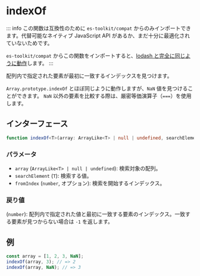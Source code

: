 # indexOf

::: info
この関数は互換性のために `es-toolkit/compat` からのみインポートできます。代替可能なネイティブ JavaScript API があるか、まだ十分に最適化されていないためです。

`es-toolkit/compat` からこの関数をインポートすると、[lodash と完全に同じように動作](../../../compatibility.md)します。
:::

配列内で指定された要素が最初に一致するインデックスを見つけます。

`Array.prototype.indexOf` とほぼ同じように動作しますが、`NaN` 値を見つけることができます。
`NaN` 以外の要素を比較する際は、厳密等価演算子（`===`）を使用します。

## インターフェース

```typescript
function indexOf<T>(array: ArrayLike<T> | null | undefined, searchElement: T, fromIndex?: number): number;
```

### パラメータ

- `array` (`ArrayLike<T> | null | undefined`): 検索対象の配列。
- `searchElement` (`T`): 検索する値。
- `fromIndex` (`number`, オプション): 検索を開始するインデックス。

### 戻り値

(`number`): 配列内で指定された値と最初に一致する要素のインデックス。一致する要素が見つからない場合は `-1` を返します。

## 例

```typescript
const array = [1, 2, 3, NaN];
indexOf(array, 3); // => 2
indexOf(array, NaN); // => 3
```
